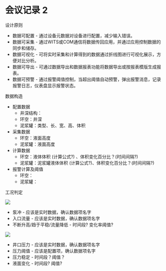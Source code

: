 # 会议记录 2

设计原则

- 数据可配置 - 通过设备元数据对设备进行配置，减少输入错误。
- 数据可采集 - 通过WITS或COM通信将数据传回应用，并通过应用控制数据的同步和储存。
- 数据可视化 - 可将实时采集和计算得到的数据通过折线图进行可视化展示，方便对比分析。
- 数据可导出 - 可通过数据导出和数据报表功能将数据导出或按报表模版生成报表。
- 数据可预警 - 通过报警阈值控制，当超出阈值自动预警，弹出报警消息，记录报警日志，仪表盘显示报警状态。

数据构造

- 配置数据
    - 井深结构：
    - 环空：井深
    - 泥浆罐：类型、长、宽、高、体积
- 采集数据
    - 环空：液面高度
    - 泥浆罐：液面高度
- 计算数据
    - 环空：液体体积 (计算公式?) 、体积变化百分比？(时间间隔?)
    - 泥浆罐：泥浆罐液体体积 (计算公式?)、体积变化百分比？(时间间隔?)
- 报警计算及阈值
    - 环空：
    - 泥浆罐：

工况判定

![](meeting-2-1.png)

- 泵冲 - 应该是实时数据，确认数据项名字
- 入口流量 - 应该是实时数据，确认数据项名字
- 不断升高/趋于平稳/流量降低 - 时间段? 变化率阈值?

![](meeting-2-2.png)

- 井口压力 - 应该是实时数据，确认数据项名字
- 压力阈值 - 应该是配置项，确认数据项名字
- 压力稳定 - 时间段？阈值？
- 液面变化 - 时间段? 阈值?